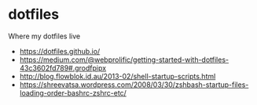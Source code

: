 # dotfiles
Where my dotfiles live

* https://dotfiles.github.io/
* https://medium.com/@webprolific/getting-started-with-dotfiles-43c3602fd789#.grodfpipx
* http://blog.flowblok.id.au/2013-02/shell-startup-scripts.html
* https://shreevatsa.wordpress.com/2008/03/30/zshbash-startup-files-loading-order-bashrc-zshrc-etc/
